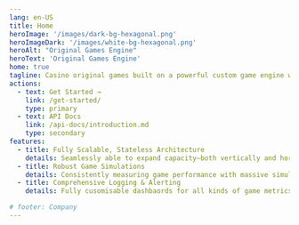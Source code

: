 ```yaml
---
lang: en-US
title: Home
heroImage: '/images/dark-bg-hexagonal.png'
heroImageDark: '/images/white-bg-hexagonal.png'
heroAlt: "Original Games Engine"
heroText: 'Original Games Engine'
home: true
tagline: Casino original games built on a powerful custom game engine written in GO
actions:
  - text: Get Started →
    link: /get-started/
    type: primary
  - text: API Docs
    link: /api-docs/introduction.md
    type: secondary
features:
  - title: Fully Scalable, Stateless Architecture
    details: Seamlessly able to expand capacity—both vertically and horizontally—using a stateless design. With automatic load balancing across servers.
  - title: Robust Game Simulations
    details: Consistently measuring game performance with massive simulations running in continuous integration. Simulating millions of users and rounds to deliver insights into critical KPIs before deployments.
  - title: Comprehensive Logging & Alerting
    details: Fully cusomisable dashbaords for all kinds of game metrics and system monitoring. As well as notifications & alerts setup for KPIs

# footer: Company
---
```

